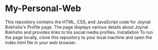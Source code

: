 # My-Personal-Web
This repository contains the HTML, CSS, and JavaScript code for Joynal Bokhsho's Profile page. The page displays various details about Joynal Bokhsho and provides links to his social media profiles.
Installation
To run the page locally, clone this repository to your local machine and open the index.html file in your web browser.
